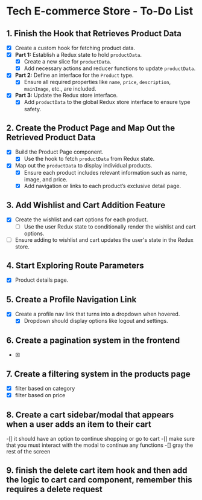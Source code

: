 # Tech E-commerce Store - To-Do List

## 1. Finish the Hook that Retrieves Product Data
- [x] Create a custom hook for fetching product data.
- [x] **Part 1:** Establish a Redux state to hold `productData`.
  - [x] Create a new slice for `productData`.
  - [x] Add necessary actions and reducer functions to update `productData`.
- [x] **Part 2:** Define an interface for the `Product` type.
  - [x] Ensure all required properties like `name`, `price`, `description`, `mainImage`, etc., are included.
- [x] **Part 3:** Update the Redux store interface.
  - [x] Add `productData` to the global Redux store interface to ensure type safety.

## 2. Create the Product Page and Map Out the Retrieved Product Data
- [x] Build the Product Page component.
  - [x] Use the hook to fetch `productData` from Redux state.
- [x] Map out the `productData` to display individual products.
  - [x] Ensure each product includes relevant information such as name, image, and price.
  - [x] Add navigation or links to each product’s exclusive detail page.

## 3. Add Wishlist and Cart Addition Feature
- [x] Create the wishlist and cart options for each product.
  - [ ] Use the user Redux state to conditionally render the wishlist and cart options.
- [ ] Ensure adding to wishlist and cart updates the user's state in the Redux store. 

## 4. Start Exploring Route Parameters
  - [x] Product details page.

## 5. Create a Profile Navigation Link
- [x] Create a profile nav link that turns into a dropdown when hovered.
  - [x] Dropdown should display options like logout and settings.

## 6. Create a pagination system in the frontend
- [x]
## 7. Create a filtering system in the products page
-[x] filter based on category
-[x] filter based on price

## 8. Create a cart sidebar/modal that appears when a user adds an item to their cart
-[] it should have an option to continue shopping or go to cart
-[] make sure that you must interact with the modal to continue any functions
-[] gray the rest of the screen

## 9. finish the delete cart item hook and then add the logic to cart card component, remember this requires a delete request 